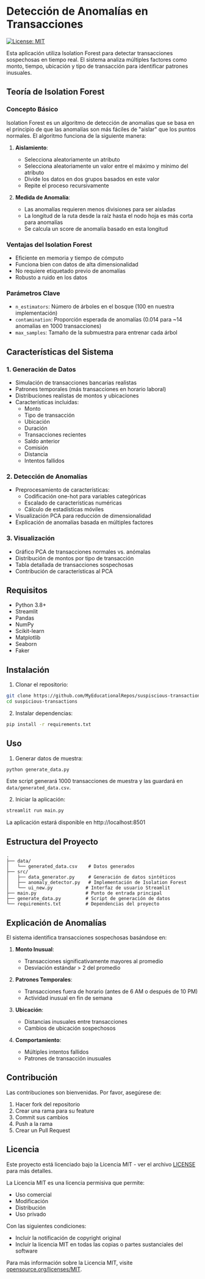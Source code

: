 # Detección de Anomalías en Transacciones

[![License: MIT](https://img.shields.io/badge/License-MIT-yellow.svg)](https://opensource.org/licenses/MIT)

Esta aplicación utiliza Isolation Forest para detectar transacciones sospechosas en tiempo real. El sistema analiza múltiples factores como monto, tiempo, ubicación y tipo de transacción para identificar patrones inusuales.

## Teoría de Isolation Forest

### Concepto Básico
Isolation Forest es un algoritmo de detección de anomalías que se basa en el principio de que las anomalías son más fáciles de "aislar" que los puntos normales. El algoritmo funciona de la siguiente manera:

1. **Aislamiento**: 
   - Selecciona aleatoriamente un atributo
   - Selecciona aleatoriamente un valor entre el máximo y mínimo del atributo
   - Divide los datos en dos grupos basados en este valor
   - Repite el proceso recursivamente

2. **Medida de Anomalía**:
   - Las anomalías requieren menos divisiones para ser aisladas
   - La longitud de la ruta desde la raíz hasta el nodo hoja es más corta para anomalías
   - Se calcula un score de anomalía basado en esta longitud

### Ventajas del Isolation Forest
- Eficiente en memoria y tiempo de cómputo
- Funciona bien con datos de alta dimensionalidad
- No requiere etiquetado previo de anomalías
- Robusto a ruido en los datos

### Parámetros Clave
- `n_estimators`: Número de árboles en el bosque (100 en nuestra implementación)
- `contamination`: Proporción esperada de anomalías (0.014 para ~14 anomalías en 1000 transacciones)
- `max_samples`: Tamaño de la submuestra para entrenar cada árbol

## Características del Sistema

### 1. Generación de Datos
- Simulación de transacciones bancarias realistas
- Patrones temporales (más transacciones en horario laboral)
- Distribuciones realistas de montos y ubicaciones
- Características incluidas:
  - Monto
  - Tipo de transacción
  - Ubicación
  - Duración
  - Transacciones recientes
  - Saldo anterior
  - Comisión
  - Distancia
  - Intentos fallidos

### 2. Detección de Anomalías
- Preprocesamiento de características:
  - Codificación one-hot para variables categóricas
  - Escalado de características numéricas
  - Cálculo de estadísticas móviles
- Visualización PCA para reducción de dimensionalidad
- Explicación de anomalías basada en múltiples factores

### 3. Visualización
- Gráfico PCA de transacciones normales vs. anómalas
- Distribución de montos por tipo de transacción
- Tabla detallada de transacciones sospechosas
- Contribución de características al PCA

## Requisitos

- Python 3.8+
- Streamlit
- Pandas
- NumPy
- Scikit-learn
- Matplotlib
- Seaborn
- Faker

## Instalación

1. Clonar el repositorio:
```bash
git clone https://github.com/MyEducationalRepos/suspiscious-transactions.git
cd suspicious-transactions
```

2. Instalar dependencias:
```bash
pip install -r requirements.txt
```

## Uso

1. Generar datos de muestra:
```bash
python generate_data.py
```
Este script generará 1000 transacciones de muestra y las guardará en `data/generated_data.csv`.

2. Iniciar la aplicación:
```bash
streamlit run main.py
```
La aplicación estará disponible en http://localhost:8501

## Estructura del Proyecto

```
.
├── data/
│   └── generated_data.csv    # Datos generados
├── src/
│   ├── data_generator.py     # Generación de datos sintéticos
│   ├── anomaly_detector.py   # Implementación de Isolation Forest
│   └── ui_new.py            # Interfaz de usuario Streamlit
├── main.py                  # Punto de entrada principal
├── generate_data.py         # Script de generación de datos
└── requirements.txt         # Dependencias del proyecto
```

## Explicación de Anomalías

El sistema identifica transacciones sospechosas basándose en:

1. **Monto Inusual**:
   - Transacciones significativamente mayores al promedio
   - Desviación estándar > 2 del promedio

2. **Patrones Temporales**:
   - Transacciones fuera de horario (antes de 6 AM o después de 10 PM)
   - Actividad inusual en fin de semana

3. **Ubicación**:
   - Distancias inusuales entre transacciones
   - Cambios de ubicación sospechosos

4. **Comportamiento**:
   - Múltiples intentos fallidos
   - Patrones de transacción inusuales

## Contribución

Las contribuciones son bienvenidas. Por favor, asegúrese de:
1. Hacer fork del repositorio
2. Crear una rama para su feature
3. Commit sus cambios
4. Push a la rama
5. Crear un Pull Request

## Licencia

Este proyecto está licenciado bajo la Licencia MIT - ver el archivo [LICENSE](LICENSE) para más detalles.

La Licencia MIT es una licencia permisiva que permite:
- Uso comercial
- Modificación
- Distribución
- Uso privado

Con las siguientes condiciones:
- Incluir la notificación de copyright original
- Incluir la licencia MIT en todas las copias o partes sustanciales del software

Para más información sobre la Licencia MIT, visite [opensource.org/licenses/MIT](https://opensource.org/licenses/MIT).
